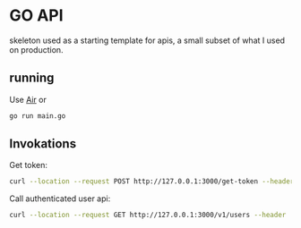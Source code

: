 # GO API

skeleton used as a starting template for apis, a small subset of what I used on production.

## running

Use [Air](https://github.com/cosmtrek/air)
or
```sh
go run main.go
```

## Invokations

Get token:
```sh
curl --location --request POST http://127.0.0.1:3000/get-token --header 'Content-Type: application/json'  --data-raw '{"username": "user", "password": "pass1234"}'
```

Call authenticated user api:
```sh
curl --location --request GET http://127.0.0.1:3000/v1/users --header 'Content-Type: application/json' --header 'Authorization: bearer eyJhbGciOaioommsdk234nR5cCI6IkpXVCJ9.eyJleHdasfjkadsjxxc3MDAsIm5hbWUiOiJrYW5pYmFsdiadsfajkxI6MX0.wI1_LQ3Rafsdasdfasdfjjjl9B9JtiBXxjHsH2SNJ3s'
```

